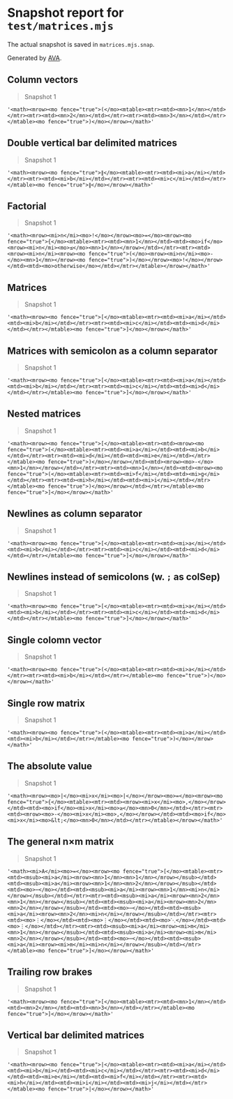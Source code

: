# Snapshot report for `test/matrices.mjs`

The actual snapshot is saved in `matrices.mjs.snap`.

Generated by [AVA](https://avajs.dev).

## Column vectors

> Snapshot 1

    '<math><mrow><mo fence="true">(</mo><mtable><mtr><mtd><mn>1</mn></mtd></mtr><mtr><mtd><mn>2</mn></mtd></mtr><mtr><mtd><mn>3</mn></mtd></mtr></mtable><mo fence="true">)</mo></mrow></math>'

## Double vertical bar delimited matrices

> Snapshot 1

    '<math><mrow><mo fence="true">∥</mo><mtable><mtr><mtd><mi>a</mi></mtd></mtr><mtr><mtd><mi>b</mi></mtd></mtr><mtr><mtd><mi>c</mi></mtd></mtr></mtable><mo fence="true">∥</mo></mrow></math>'

## Factorial

> Snapshot 1

    '<math><mrow><mi>n</mi><mo>!</mo></mrow><mo>=</mo><mrow><mo fence="true">{</mo><mtable><mtr><mtd><mn>1</mn></mtd><mtd><mo>if</mo><mrow><mi>n</mi><mo>≤</mo><mn>1</mn></mrow></mtd></mtr><mtr><mtd><mrow><mi>n</mi><mrow><mo fence="true">(</mo><mrow><mi>n</mi><mo>-</mo><mn>1</mn></mrow><mo fence="true">)</mo></mrow><mo>!</mo></mrow></mtd><mtd><mo>otherwise</mo></mtd></mtr></mtable></mrow></math>'

## Matrices

> Snapshot 1

    '<math><mrow><mo fence="true">[</mo><mtable><mtr><mtd><mi>a</mi></mtd><mtd><mi>b</mi></mtd></mtr><mtr><mtd><mi>c</mi></mtd><mtd><mi>d</mi></mtd></mtr></mtable><mo fence="true">]</mo></mrow></math>'

## Matrices with semicolon as a column separator

> Snapshot 1

    '<math><mrow><mo fence="true">[</mo><mtable><mtr><mtd><mi>a</mi></mtd><mtd><mi>b</mi></mtd></mtr><mtr><mtd><mi>c</mi></mtd><mtd><mi>d</mi></mtd></mtr></mtable><mo fence="true">]</mo></mrow></math>'

## Nested matrices

> Snapshot 1

    '<math><mrow><mo fence="true">[</mo><mtable><mtr><mtd><mrow><mo fence="true">(</mo><mtable><mtr><mtd><mi>a</mi></mtd><mtd><mi>b</mi></mtd></mtr><mtr><mtd><mi>d</mi></mtd><mtd><mi>e</mi></mtd></mtr></mtable><mo fence="true">)</mo></mrow></mtd><mtd><mrow><mo>-</mo><mn>1</mn></mrow></mtd></mtr><mtr><mtd><mn>1</mn></mtd><mtd><mrow><mo fence="true">(</mo><mtable><mtr><mtd><mi>f</mi></mtd><mtd><mi>g</mi></mtd></mtr><mtr><mtd><mi>h</mi></mtd><mtd><mi>i</mi></mtd></mtr></mtable><mo fence="true">)</mo></mrow></mtd></mtr></mtable><mo fence="true">]</mo></mrow></math>'

## Newlines as column separator

> Snapshot 1

    '<math><mrow><mo fence="true">[</mo><mtable><mtr><mtd><mi>a</mi></mtd><mtd><mi>b</mi></mtd></mtr><mtr><mtd><mi>c</mi></mtd><mtd><mi>d</mi></mtd></mtr></mtable><mo fence="true">]</mo></mrow></math>'

## Newlines instead of semicolons (w. `;` as colSep)

> Snapshot 1

    '<math><mrow><mo fence="true">[</mo><mtable><mtr><mtd><mi>a</mi></mtd><mtd><mi>b</mi></mtd></mtr><mtr><mtd><mi>c</mi></mtd><mtd><mi>d</mi></mtd></mtr></mtable><mo fence="true">]</mo></mrow></math>'

## Single colomn vector

> Snapshot 1

    '<math><mrow><mo fence="true">(</mo><mtable><mtr><mtd><mi>a</mi></mtd></mtr><mtr><mtd><mi>b</mi></mtd></mtr></mtable><mo fence="true">)</mo></mrow></math>'

## Single row matrix

> Snapshot 1

    '<math><mrow><mo fence="true">(</mo><mtable><mtr><mtd><mi>a</mi></mtd><mtd><mi>b</mi></mtd></mtr></mtable><mo fence="true">)</mo></mrow></math>'

## The absolute value

> Snapshot 1

    '<math><mrow><mo>|</mo><mi>x</mi><mo>|</mo></mrow><mo>=</mo><mrow><mo fence="true">{</mo><mtable><mtr><mtd><mrow><mi>x</mi><mo>,</mo></mrow></mtd><mtd><mo>if</mo><mi>x</mi><mo>≥</mo><mn>0</mn></mtd></mtr><mtr><mtd><mrow><mo>-</mo><mi>x</mi><mo>,</mo></mrow></mtd><mtd><mo>if</mo><mi>x</mi><mo>&lt;</mo><mn>0</mn></mtd></mtr></mtable></mrow></math>'

## The general n×m matrix

> Snapshot 1

    '<math><mi>A</mi><mo>=</mo><mrow><mo fence="true">[</mo><mtable><mtr><mtd><msub><mi>a</mi><mrow><mn>1</mn><mn>1</mn></mrow></msub></mtd><mtd><msub><mi>a</mi><mrow><mn>1</mn><mn>2</mn></mrow></msub></mtd><mtd><mo>⋯</mo></mtd><mtd><msub><mi>a</mi><mrow><mn>1</mn><mi>n</mi></mrow></msub></mtd></mtr><mtr><mtd><msub><mi>a</mi><mrow><mn>2</mn><mn>1</mn></mrow></msub></mtd><mtd><msub><mi>a</mi><mrow><mn>2</mn><mn>2</mn></mrow></msub></mtd><mtd><mo>⋯</mo></mtd><mtd><msub><mi>a</mi><mrow><mn>2</mn><mi>n</mi></mrow></msub></mtd></mtr><mtr><mtd><mo>⋮</mo></mtd><mtd><mo>⋮</mo></mtd><mtd><mo>⋱</mo></mtd><mtd><mo>⋮</mo></mtd></mtr><mtr><mtd><msub><mi>a</mi><mrow><mi>m</mi><mn>1</mn></mrow></msub></mtd><mtd><msub><mi>a</mi><mrow><mi>m</mi><mn>2</mn></mrow></msub></mtd><mtd><mo>⋯</mo></mtd><mtd><msub><mi>a</mi><mrow><mi>m</mi><mi>n</mi></mrow></msub></mtd></mtr></mtable><mo fence="true">]</mo></mrow></math>'

## Trailing row brakes

> Snapshot 1

    '<math><mrow><mo fence="true">[</mo><mtable><mtr><mtd><mn>1</mn></mtd><mtd><mn>2</mn></mtd><mtd><mn>3</mn></mtd></mtr></mtable><mo fence="true">]</mo></mrow></math>'

## Vertical bar delimited matrices

> Snapshot 1

    '<math><mrow><mo fence="true">|</mo><mtable><mtr><mtd><mi>a</mi></mtd><mtd><mi>b</mi></mtd><mtd><mi>c</mi></mtd></mtr><mtr><mtd><mi>d</mi></mtd><mtd><mi>e</mi></mtd><mtd><mi>f</mi></mtd></mtr><mtr><mtd><mi>h</mi></mtd><mtd><mi>i</mi></mtd><mtd><mi>j</mi></mtd></mtr></mtable><mo fence="true">|</mo></mrow></math>'
